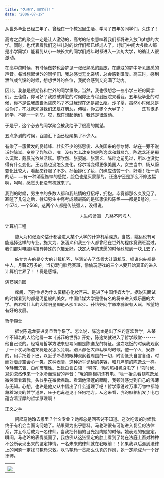 ```yaml
---
title: "久违了，同学们！"
date: "2006-07-15"
---
```


从世外毕业已经三年了。曾经在一个教室里生活、学习了四年的同学们，久违了！

高考之后的聚会一定是让人激动的，高考的结束意味着我们都将进入放飞梦想的大学。同时，也代表着我们这些儿时的伙伴们都已经成人了。（我们中间大多数人都是小学同学）能看到从小一块长大的同学们成年时都进入一流的大学，的确让人很激动。

在高中的时候，有时候做梦也会梦见一张张熟悉的脸庞，在朦胧的梦中听见熟悉的声音。每当想起世外的同学们，我总感觉无比亲切，总会感到温暖。高三时，感到泄气或气馁的时候，想想世外的各位，我就会感到又充满了动力。

因此，我总是很期待和世外的同学重聚。当然，我也很想念一些小学三班的同学们。王佳俊，你可好？我跌破脾脏的时候你还专程到医院来看我。五年级毕业的时候，你不是说我应该添些肉吗？不过我现在还是那么瘦。沙子婴，虽然小时候总是被你打，不过我知道我们还是好朋友。傅越，你去哪个大学了？————还有很多同学，不能一一列举。哎，现在想起他们，我还是很激动。

于是乎，这个必去的同学聚会被我给予了很高的期望。

五点多到的时候，百脑汇下面已经聚集了不少人。

有染了一簇黄发的夏鹤峰、壮实不少的张惠俊、从美国来的徐尔博、站在一旁不说话的陈嵩、变胖了的陈丞，唯一没有怎么改变的是陈逸龙和戴晨光，陈逸龙还是那么沉默，戴晨光依然活跃。蔡欣然、张晏诚、张涵义、陈粹之前见过，所以也没觉得有什么变化。王若晶也没怎么变化。徐尔博变得更像美国人。女生当中，杨从蔚变化比较大，看起来舒服了不少。孙怡婷化了妆，的确应该赞一个，好看！杜一清的话........有一种消瘦憔悴的感觉，脸色也是灰蒙蒙的。汪逸宁还是那么不修边幅啊，呵呵，感觉头都没有梳就来了。

我到的时候，男生中的多数人都和我热情的打招呼，拥抱。毕竟都那么久没见了。寒暄了几句之后，得知男生中高考成绩最高的是张惠俊和陈丞——都是B组的。一个574，一个568。这两个人都是传统强人，没得说。

                                                              人生的岔道，几路不同的人

计算机工程

        施大为和张涵义估计都会进入某个大学的计算机系深造。当然，姚远也有可能选择这样的专业。施大为、张涵义和我三个人都曾经在世外的程序竞赛班混过。我们都对电脑科技有特殊的兴趣爱好。决定大学的志愿的时候也想到一块儿去了。

        施大为去的是交大的计算机系，张涵义去了华师大计算机系。据说出来都是牛人，月薪2万多的。当初混电脑竞赛班，偷偷玩游戏的三个人要开始真正的进入计算机世界了！！真是感慨。

演艺娱乐圈

        席间，问孙怡婷为什么要精心化妆再来。是进了中国传媒大学。据说去面试的时候看到的都是明星般的美女。中国传媒大学是很有名的将来进入娱乐圈的大学。白岩松什么的大牌明星都是从那里起步。孙怡婷同学原本就很有天赋。希望她有好的发展。

哲学殿堂

        据说陈逸龙要进复旦哲学系了。怎么说，陈逸龙是出了名的喜欢哲学。从某个不知名的人给他看一本《苏菲的世界》开始，陈逸龙就进入了哲学殿堂-------他自己说的。经常用哲学方法来思考问题是陈逸龙的特征。这次吃饭的时候我观察了一下发现陈逸龙真是没怎么变啊。别人都在大声聒噪的时候，他一个人，安静的，用手托着下巴，以近乎冷漠的眼神观察着周围的一切，时而低头自言自语，时而对着虚空会心一笑。这种表情，这种近乎诡秘的笑容，和几年前的陈逸龙一样。冷静而沉着，自如而理性。当我自言自语：“啊呀，我的照相机没电了！“的时候，耳边忽然传来一个冰冷而理智的声音：“我的照相机还有电。“猛一抬头看见陈逸龙微笑着看着我，头似乎在微微摇动。看着他深邃的眼睛，我顿时感觉到自己的浅薄与无知。心想，也许是他又从中悟出了什么道理了吧！哲学家说过万事万物中都隐藏着深奥的哲学道理，庄子也说道见于任何地方。从这来看，我的照相机没了电也蕴含着深厚的哲学原理啊！

正义之手

        问起马艳玲去哪里？什么专业？她都总是回答说不知道。这次吃饭的时候我终于有机会当面询问她了。结果颇为出乎意料。马艳玲很有可能进入复旦的法律系，并且今后成为一名律师。当我把怀疑的目光投向她的时候，她表现的很坚定。瞬间，马艳玲的表情凝固了，我仿佛从这张坚定的脸上看到了她在法庭上面对种种不公所表现出来的坚定神情。一名未来的律师就在我眼前！！如果我以后遇到法律上的问题一定找马艳玲求救。以马艳玲一贯那么认真的作风，她一定能成为一个好律师。

<table cellspacing="0" border="0"><tbody><tr><td></td></tr><tr><td valign="top"><a href="http://byfiles.storage.live.com/y1p-QSltATyvP9WIC6DO9g_T42e_eqcQRA_CMkk96XJF9CAgbrDaY62X_KPBcQ_BwTUSAM6jVnvQK4" target="_blank" rel="WLPP;url=http://byfiles.storage.live.com/y1p-QSltATyvP9WIC6DO9g_T42e_eqcQRA_CMkk96XJF9CAgbrDaY62X_KPBcQ_BwTUSAM6jVnvQK4;cnsid=cns!75D9F779473090AE!494"><img src="http://byfiles.storage.live.com/y1p-QSltATyvP9WIC6DO9g_T-ZIC4GmYROavsycV3WD6RNdY0V2iMlmDQD6My5kpATDuVTKzH-KPkg" border="0"></a></td></tr></tbody></table>
